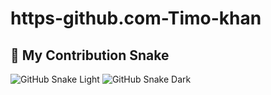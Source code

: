# https-github.com-Timo-khan
## 🐍 My Contribution Snake
![GitHub Snake Light](https://raw.githubusercontent.com/timokhan2/timokhan2/output/snake.svg#gh-light-mode-only)
![GitHub Snake Dark](https://raw.githubusercontent.com/timokhan2/timokhan2/output/snake-dark.svg#gh-dark-mode-only)

